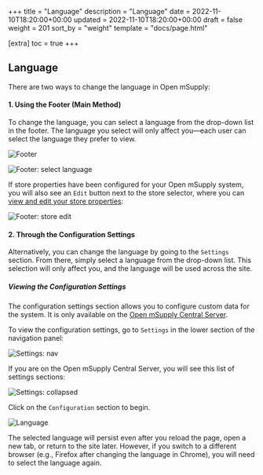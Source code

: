 +++
title = "Language"
description = "Language"
date = 2022-11-10T18:20:00+00:00
updated = 2022-11-10T18:20:00+00:00
draft = false
weight = 201
sort_by = "weight"
template = "docs/page.html"

[extra]
toc = true
+++

## Language

There are two ways to change the language in Open mSupply:

#### 1. **Using the Footer (Main Method)**

To change the language, you can select a language from the drop-down list in the footer. The language you select will only affect you—each user can select the language they prefer to view.

![Footer](/docs/introduction/images/footer.png)

![Footer: select language](/docs/introduction/images/footer_select_language.png)

If store properties have been configured for your Open mSupply system, you will also see an `Edit` button next to the store selector, where you can [view and edit your store properties](/docs/manage/facilities/#editing-your-store-properties):

![Footer: store edit](/docs/manage/images/footer_store_edit.png)

#### 2. **Through the Configuration Settings**

Alternatively, you can change the language by going to the `Settings` section. From there, simply select a language from the drop-down list. This selection will only affect you, and the language will be used across the site.

##### **Viewing the Configuration Settings**

The configuration settings section allows you to configure custom data for the system. It is only available on the [Open mSupply Central Server](/docs/5a_clientserver/5a-2-omscentral/).

To view the configuration settings, go to `Settings` in the lower section of the navigation panel:

![Settings: nav](/docs/settings/images/admin_nav.png)

If you are on the Open mSupply Central Server, you will see this list of settings sections:

![Settings: collapsed](/docs/settings/images/settings_collapsed_central.png)

Click on the `Configuration` section to begin.

![Language](/docs/settings/images/change_language.png)

The selected language will persist even after you reload the page, open a new tab, or return to the site later. However, if you switch to a different browser (e.g., Firefox after changing the language in Chrome), you will need to select the language again.
